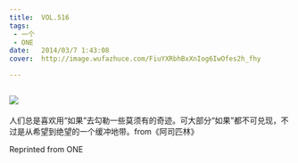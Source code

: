 ```yaml
---
title:	VOL.516
tags:
 - 一个
 - ONE
date:	2014/03/7 1:43:08
cover:	http://image.wufazhuce.com/FiuYXRbhBxXnIog6IwOfes2h_fhy

---
```

![](http://image.wufazhuce.com/FiuYXRbhBxXnIog6IwOfes2h_fhy)
---

人们总是喜欢用“如果”去勾勒一些莫须有的奇迹。可大部分“如果”都不可兑现，不过是从希望到绝望的一个缓冲地带。from《阿司匹林》
 
Reprinted from ONE
